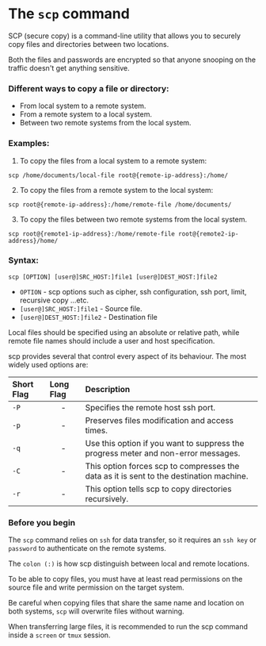 # The `scp` command

SCP (secure copy) is a command-line utility that allows you to securely copy files and directories between two locations.

Both the files and passwords are encrypted so that anyone snooping on the traffic doesn't get anything sensitive.

### Different ways to copy a file or directory:

- From local system to a remote system.
- From a remote system to a local system.
- Between two remote systems from the local system.

### Examples:

1. To copy the files from a local system to a remote system:

```
scp /home/documents/local-file root@{remote-ip-address}:/home/
```

2. To copy the files from a remote system to the local system:
```
scp root@{remote-ip-address}:/home/remote-file /home/documents/
```

3. To copy the files between two remote systems from the local system.
```
scp root@{remote1-ip-address}:/home/remote-file root@{remote2-ip-address}/home/
```

### Syntax:
```
scp [OPTION] [user@]SRC_HOST:]file1 [user@]DEST_HOST:]file2
```
- `OPTION` - scp options such as cipher, ssh configuration, ssh port, limit, recursive copy …etc.
- `[user@]SRC_HOST:]file1` - Source file.
- `[user@]DEST_HOST:]file2` - Destination file

Local files should be specified using an absolute or relative path, while remote file names should include a user and host specification.

scp provides several that control every aspect of its behaviour. The most widely used options are:

|**Short Flag**   |**Long Flag**   |**Description**   |
|:---|:---|:---|
|`-P`|<center>-</center>|Specifies the remote host ssh port.|
|`-p`|<center>-</center>|Preserves files modification and access times.|
|`-q`|<center>-</center>|Use this option if you want to suppress the progress meter and non-error messages.|
|`-C`|<center>-</center>|This option forces scp to compresses the data as it is sent to the destination machine.|
|`-r`|<center>-</center>|This option tells scp to copy directories recursively.|

### Before you begin

The `scp` command relies on `ssh` for data transfer, so it requires an `ssh key` or `password` to authenticate on the remote systems.

The `colon (:)` is how scp distinguish between local and remote locations.

To be able to copy files, you must have at least read permissions on the source file and write permission on the target system.

Be careful when copying files that share the same name and location on both systems, `scp` will overwrite files without warning.

When transferring large files, it is recommended to run the scp command inside a `screen` or `tmux` session.